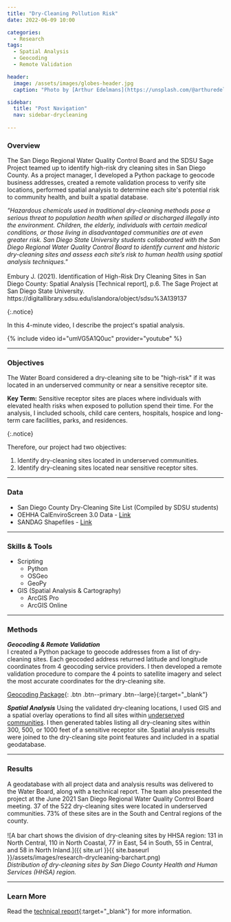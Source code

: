 ```yaml
---
title: "Dry-Cleaning Pollution Risk"
date: 2022-06-09 10:00

categories:
  - Research
tags:
  - Spatial Analysis
  - Geocoding
  - Remote Validation

header:
  image: /assets/images/globes-header.jpg
  caption: "Photo by [Arthur Edelmans](https://unsplash.com/@arthuredelmans_) on [Unsplash](https://unsplash.com/)"

sidebar:
  title: "Post Navigation"
  nav: sidebar-drycleaning
      
---
```

### Overview
The San Diego Regional Water Quality Control Board and the SDSU Sage Project teamed up to identify high-risk dry cleaning sites in San Diego County. As a project manager, I developed a Python package to geocode business addresses, created a remote validation process to verify site locations, performed spatial analysis to determine each site's potential risk to community health, and built a spatial database.

<p><em>"Hazardous chemicals used in traditional dry-cleaning methods pose a serious threat to population health when spilled or discharged illegally into the environment. Children, the elderly, individuals with certain medical conditions, or those living in disadvantaged communities are at even greater risk. San Diego State University students collaborated with the San Diego Regional Water Quality Control Board to identify current and historic dry-cleaning sites and assess each site’s risk to human health using spatial analysis techniques."</em><br><br>
Embury J. (2021). Identification of High-Risk Dry Cleaning Sites in San Diego County: Spatial Analysis [Technical report], p.6. The Sage Project at San Diego State University. https://digitallibrary.sdsu.edu/islandora/object/sdsu%3A139137</p>{:.notice}

In this 4-minute video, I describe the project's spatial analysis.

{% include video id="umVG5A1Q0uc" provider="youtube" %}

***

### Objectives
The Water Board considered a dry-cleaning site to be "high-risk" if it was located in an underserved community or near a sensitive receptor site.

<p><b>Key Term:</b> Sensitive receptor sites are places where individuals with elevated health risks when exposed to pollution spend their time. For the analysis, I included schools, child care centers, hospitals, hospice and long-term care facilities, parks, and residences.</p>{:.notice}

Therefore, our project had two objectives:
1. Identify dry-cleaning sites located in underserved communities.
2. Identify dry-cleaning sites located near sensitive receptor sites.

***

### Data
* San Diego County Dry-Cleaning Site List (Compiled by SDSU students)
* OEHHA CalEnviroScreen 3.0 Data - [Link](https://oehha.ca.gov/calenviroscreen/report/calenviroscreen-30)
* SANDAG Shapefiles - [Link](https://www.sandag.org/index.asp?subclassid=100&fuseaction=home.subclasshome)

***

### Skills & Tools
* Scripting
  * Python
  * OSGeo
  * GeoPy
* GIS (Spatial Analysis & Cartography)
  * ArcGIS Pro
  * ArcGIS Online

***

### Methods
***Geocoding & Remote Validation***  
I created a Python package to geocode addresses from a list of dry-cleaning sites. Each geocoded address returned latitude and longitude coordinates from 4 geocoding service providers. I then developed a remote validation procedure to compare the 4 points to satellite imagery and select the most accurate coordinates for the dry-cleaning site.

[Geocoding Package](https://github.com/jlembury/Sage_Project){: .btn .btn--primary .btn--large}{:target="_blank"}

***Spatial Analysis***
Using the validated dry-cleaning locations, I used GIS and a spatial overlay operations to find all sites within [underserved communities](https://oehha.ca.gov/calenviroscreen/sb535). I then generated tables listing all dry-cleaning sites within 300, 500, or 1000 feet of a sensitive receptor site. Spatial analysis results were joined to the dry-cleaning site point features and included in a spatial geodatabase.

***

### Results
A geodatabase with all project data and analysis results was delivered to the Water Board, along with a technical report. The team also presented the project at the June 2021 San Diego Regional Water Quality Control Board meeting. 37 of the 522 dry-cleaning sites were located in underserved communities. 73% of these sites are in the South and Central regions of the county.<br><br>
![A bar chart shows the division of dry-cleaning sites by HHSA region: 131 in North Central, 110 in North Coastal, 77 in East, 54 in South, 55 in Central, and 58 in North Inland.]({{ site.url }}{{ site.baseurl }}/assets/images/research-drycleaning-barchart.png)  
*Distribution of dry-cleaning sites by San Diego County Health and Human Services (HHSA) region.*

***

### Learn More
Read the [technical report](https://digitallibrary.sdsu.edu/islandora/object/sdsu%3A139137){:target="_blank"} for more information.


